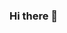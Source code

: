 ### Hi there 👋

<!--
**deavmi/deavmi** is a ✨ _special_ ✨ repository because its `README.md` (this file) appears on your GitHub profile.

Here are some ideas to get you started:

- 🔭 I’m currently working on _DNET, Bester and a few others_
- 🌱 I’m currently learning _frikken everything_
- 👯 I’m looking to collaborate on _some networking projects_
- 🤔 I’m looking for help with _a compiler perhaps_
- 💬 Ask me about _Portuguese Mozambique_
- 📫 How to reach me: _deavmi on [BonoboNET]()_
- 😄 Pronouns: Gotta stiffy uuuh
- ⚡ Fun fact: I'm pretty smart
-->
